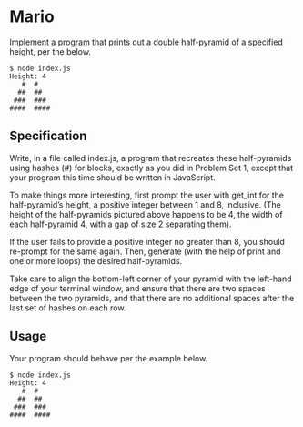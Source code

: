 # Mario
Implement a program that prints out a double half-pyramid of a specified height, per the below.

```
$ node index.js
Height: 4
   #  #
  ##  ##
 ###  ###
####  ####
```

## Specification
Write, in a file called index.js, a program that recreates these half-pyramids using hashes (#) for blocks, exactly as you did in Problem Set 1, except that your program this time should be written in JavaScript.

To make things more interesting, first prompt the user with get_int for the half-pyramid’s height, a positive integer between 1 and 8, inclusive. (The height of the half-pyramids pictured above happens to be 4, the width of each half-pyramid 4, with a gap of size 2 separating them).

If the user fails to provide a positive integer no greater than 8, you should re-prompt for the same again.
Then, generate (with the help of print and one or more loops) the desired half-pyramids.

Take care to align the bottom-left corner of your pyramid with the left-hand edge of your terminal window, and ensure that there are two spaces between the two pyramids, and that there are no additional spaces after the last set of hashes on each row.

## Usage
Your program should behave per the example below.

```
$ node index.js
Height: 4
   #  #
  ##  ##
 ###  ###
####  ####
```